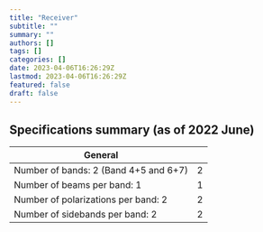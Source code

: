 ```yaml
---
title: "Receiver"
subtitle: ""
summary: ""
authors: []
tags: []
categories: []
date: 2023-04-06T16:26:29Z
lastmod: 2023-04-06T16:26:29Z
featured: false
draft: false
---
```


## Specifications summary (as of 2022 June)
|General | |
|---|---|
| Number of bands: 2 (Band 4+5 and 6+7) |2|
| Number of beams per band: 1 |1|
 | Number of polarizations per band: 2|2|
| Number of sidebands per band: 2|2|
